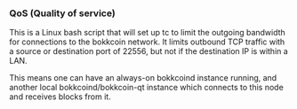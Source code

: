 ### QoS (Quality of service) ###

This is a Linux bash script that will set up tc to limit the outgoing bandwidth for connections to the bokkcoin network. It limits outbound TCP traffic with a source or destination port of 22556, but not if the destination IP is within a LAN.

This means one can have an always-on bokkcoind instance running, and another local bokkcoind/bokkcoin-qt instance which connects to this node and receives blocks from it.
